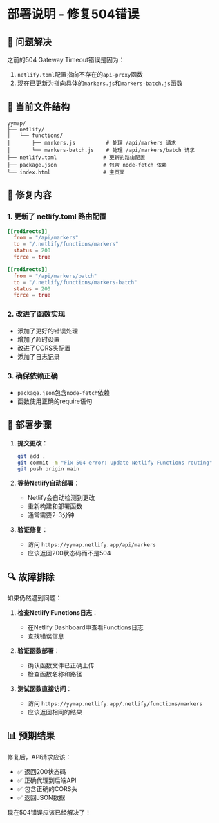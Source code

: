 # 部署说明 - 修复504错误

## 🚨 问题解决

之前的504 Gateway Timeout错误是因为：
1. `netlify.toml`配置指向不存在的`api-proxy`函数
2. 现在已更新为指向具体的`markers.js`和`markers-batch.js`函数

## 📁 当前文件结构

```
yymap/
├── netlify/
│   └── functions/
│       ├── markers.js          # 处理 /api/markers 请求
│       └── markers-batch.js    # 处理 /api/markers/batch 请求
├── netlify.toml               # 更新的路由配置
├── package.json               # 包含 node-fetch 依赖
└── index.html                 # 主页面
```

## 🔧 修复内容

### 1. 更新了 netlify.toml 路由配置
```toml
[[redirects]]
  from = "/api/markers"
  to = "/.netlify/functions/markers"
  status = 200
  force = true

[[redirects]]
  from = "/api/markers/batch"
  to = "/.netlify/functions/markers-batch"
  status = 200
  force = true
```

### 2. 改进了函数实现
- 添加了更好的错误处理
- 增加了超时设置
- 改进了CORS头配置
- 添加了日志记录

### 3. 确保依赖正确
- `package.json`包含`node-fetch`依赖
- 函数使用正确的require语句

## 🚀 部署步骤

1. **提交更改**：
   ```bash
   git add .
   git commit -m "Fix 504 error: Update Netlify Functions routing"
   git push origin main
   ```

2. **等待Netlify自动部署**：
   - Netlify会自动检测到更改
   - 重新构建和部署函数
   - 通常需要2-3分钟

3. **验证修复**：
   - 访问 `https://yymap.netlify.app/api/markers`
   - 应该返回200状态码而不是504

## 🔍 故障排除

如果仍然遇到问题：

1. **检查Netlify Functions日志**：
   - 在Netlify Dashboard中查看Functions日志
   - 查找错误信息

2. **验证函数部署**：
   - 确认函数文件已正确上传
   - 检查函数名称和路径

3. **测试函数直接访问**：
   - 访问 `https://yymap.netlify.app/.netlify/functions/markers`
   - 应该返回相同的结果

## 📊 预期结果

修复后，API请求应该：
- ✅ 返回200状态码
- ✅ 正确代理到后端API
- ✅ 包含正确的CORS头
- ✅ 返回JSON数据

现在504错误应该已经解决了！
